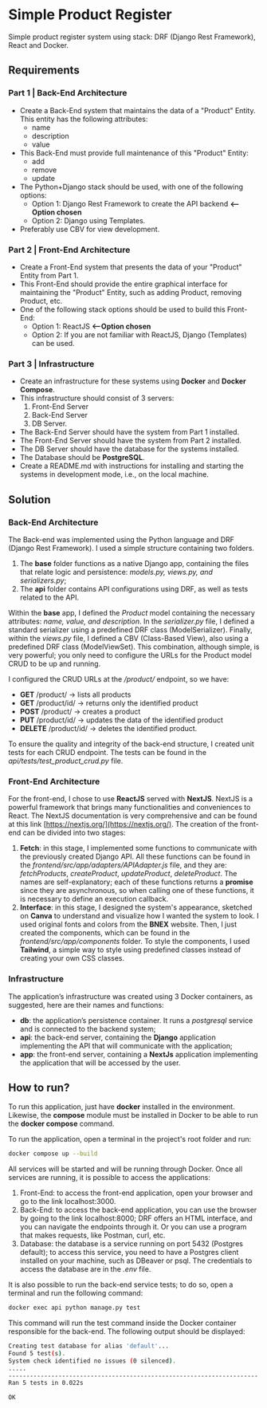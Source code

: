 # Simple Product Register

Simple product register system using stack: DRF (Django Rest Framework), React and Docker.

## Requirements

### Part 1 | Back-End Architecture

- Create a Back-End system that maintains the data of a "Product" Entity. This entity has the following attributes:
  - name
  - description
  - value
- This Back-End must provide full maintenance of this "Product" Entity:
  - add
  - remove
  - update
- The Python+Django stack should be used, with one of the following options:
  - Option 1: Django Rest Framework to create the API backend **<--Option chosen**
  - Option 2: Django using Templates.
- Preferably use CBV for view development.

### Part 2 | Front-End Architecture

- Create a Front-End system that presents the data of your "Product" Entity from Part 1.
- This Front-End should provide the entire graphical interface for maintaining the "Product" Entity, such as adding Product, removing Product, etc.
- One of the following stack options should be used to build this Front-End:
  - Option 1: ReactJS **<--Option chosen**
  - Option 2: If you are not familiar with ReactJS, Django (Templates) can be used.

### Part 3 | Infrastructure

- Create an infrastructure for these systems using **Docker** and **Docker Compose**.
- This infrastructure should consist of 3 servers:
  1. Front-End Server
  2. Back-End Server
  3. DB Server.
- The Back-End Server should have the system from Part 1 installed.
- The Front-End Server should have the system from Part 2 installed.
- The DB Server should have the database for the systems installed.
- The Database should be **PostgreSQL**.
- Create a README.md with instructions for installing and starting the systems in development mode, i.e., on the local machine.

## Solution

### Back-End Architecture

The Back-end was implemented using the Python language and DRF (Django Rest Framework). I used a simple structure containing two folders.

1. The **base** folder functions as a native Django app, containing the files that relate logic and persistence: *models.py, views.py, and serializers.py*;
2. The **api** folder contains API configurations using DRF, as well as tests related to the API.

Within the **base** app, I defined the *Product* model containing the necessary attributes: *name, value, and description*. In the *serializer.py* file, I defined a standard serializer using a predefined DRF class (ModelSerializer). Finally, within the *views.py* file, I defined a CBV (Class-Based View), also using a predefined DRF class (ModelViewSet). This combination, although simple, is very powerful; you only need to configure the URLs for the Product model CRUD to be up and running.

I configured the CRUD URLs at the */product/* endpoint, so we have:

- **GET** /product/ -> lists all products
- **GET** /product/id/ -> returns only the identified product
- **POST** /product/ -> creates a product
- **PUT** /product/id/ -> updates the data of the identified product
- **DELETE** /product/id/ -> deletes the identified product.

To ensure the quality and integrity of the back-end structure, I created unit tests for each CRUD endpoint. The tests can be found in the *api/tests/test_product_crud.py* file.

### Front-End Architecture

For the front-end, I chose to use **ReactJS** served with **NextJS**. NextJS is a powerful framework that brings many functionalities and conveniences to React. The NextJS documentation is very comprehensive and can be found at this link [https://nextjs.org/](https://nextjs.org/). The creation of the front-end can be divided into two stages:

1. **Fetch**: in this stage, I implemented some functions to communicate with the previously created Django API. All these functions can be found in the *frontend/src/app/adapters/APIAdapter.js* file, and they are: *fetchProducts*, *createProduct*, *updateProduct*, *deleteProduct*. The names are self-explanatory; each of these functions returns a **promise** since they are asynchronous, so when calling one of these functions, it is necessary to define an execution callback.
2. **Interface**: in this stage, I designed the system's appearance, sketched on **Canva** to understand and visualize how I wanted the system to look. I used original fonts and colors from the **BNEX** website. Then, I just created the components, which can be found in the *frontend/src/app/components* folder. To style the components, I used **Tailwind**, a simple way to style using predefined classes instead of creating your own CSS classes.

### Infrastructure

The application’s infrastructure was created using 3 Docker containers, as suggested, here are their names and functions:

- **db**: the application’s persistence container. It runs a *postgresql* service and is connected to the backend system;
- **api**: the back-end server, containing the **Django** application implementing the API that will communicate with the application;
- **app**: the front-end server, containing a **NextJs** application implementing the application that will be accessed by the user.

## How to run?

To run this application, just have **docker** installed in the environment. Likewise, the **compose** module must be installed in Docker to be able to run the **docker compose** command.

To run the application, open a terminal in the project's root folder and run:

```bash
docker compose up --build
```

All services will be started and will be running through Docker. Once all services are running, it is possible to access the applications:

1. Front-End: to access the front-end application, open your browser and go to the link localhost:3000.
2. Back-End: to access the back-end application, you can use the browser by going to the link localhost:8000; DRF offers an HTML interface, and you can navigate the endpoints through it. Or you can use a program that makes requests, like Postman, curl, etc.
3. Database: the database is a service running on port 5432 (Postgres default); to access this service, you need to have a Postgres client installed on your machine, such as DBeaver or psql. The credentials to access the database are in the *.env* file.

It is also possible to run the back-end service tests; to do so, open a terminal and run the following command:

```bash
docker exec api python manage.py test
```

This command will run the test command inside the Docker container responsible for the back-end. The following output should be displayed:

```bash
Creating test database for alias 'default'...
Found 5 test(s).
System check identified no issues (0 silenced).
.....
----------------------------------------------------------------------
Ran 5 tests in 0.022s

OK
```
